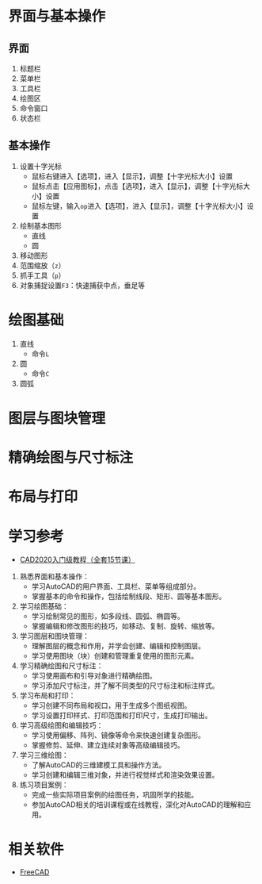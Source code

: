 # 界面与基本操作

## 界面

1. 标题栏
2. 菜单栏
3. 工具栏
4. 绘图区
5. 命令窗口
6. 状态栏

## 基本操作

1. 设置十字光标
   * 鼠标右键进入【选项】，进入【显示】，调整【十字光标大小】设置
   * 鼠标点击【应用图标】，点击【选项】，进入【显示】，调整【十字光标大小】设置
   * 鼠标左键，输入`op`进入【选项】，进入【显示】，调整【十字光标大小】设置
2. 绘制基本图形
   * 直线
   * 圆
3. 移动图形
4. 范围缩放（`z`）
5. 抓手工具（`p`）
6. 对象捕捉设置`F3`：快速捕获中点，垂足等

# 绘图基础

1. 直线
   * 命令`L`
2. 圆
   * 命令`C`
3. 圆弧

# 图层与图块管理

# 精确绘图与尺寸标注

# 布局与打印

# 学习参考

* [CAD2020入门级教程（全套15节课）](https://www.bilibili.com/video/BV1Hx411f772/?spm_id_from=333.1007.top_right_bar_window_history.content.click&vd_source=fabefd3fabfadb9324761989b55c26ea)

1. 熟悉界面和基本操作：
   - 学习AutoCAD的用户界面、工具栏、菜单等组成部分。
   - 掌握基本的命令和操作，包括绘制线段、矩形、圆等基本图形。
2. 学习绘图基础：
   - 学习绘制常见的图形，如多段线、圆弧、椭圆等。
   - 掌握编辑和修改图形的技巧，如移动、复制、旋转、缩放等。
3. 学习图层和图块管理：
   - 理解图层的概念和作用，并学会创建、编辑和控制图层。
   - 学习使用图块（块）创建和管理重复使用的图形元素。
4. 学习精确绘图和尺寸标注：
   - 学习使用画布和引导对象进行精确绘图。
   - 学习添加尺寸标注，并了解不同类型的尺寸标注和标注样式。
5. 学习布局和打印：
   - 学习创建不同布局和视口，用于生成多个图纸视图。
   - 学习设置打印样式、打印范围和打印尺寸，生成打印输出。
6. 学习高级绘图和编辑技巧：
   - 学习使用偏移、阵列、镜像等命令来快速创建复杂图形。
   - 掌握修剪、延伸、建立连续对象等高级编辑技巧。
7. 学习三维绘图：
   - 了解AutoCAD的三维建模工具和操作方法。
   - 学习创建和编辑三维对象，并进行视觉样式和渲染效果设置。
8. 练习项目案例：
   - 完成一些实际项目案例的绘图任务，巩固所学的技能。
   - 参加AutoCAD相关的培训课程或在线教程，深化对AutoCAD的理解和应用。

# 相关软件

* [FreeCAD](https://github.com/FreeCAD/FreeCAD)